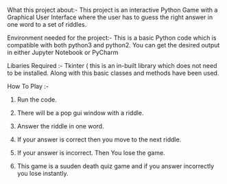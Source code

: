                         
What this project about:- This project is an interactive Python Game with a Graphical User Interface where the user has to guess the right answer in one word to a set of riddles.

Environment needed for the project:- This is a basic Python code which is compatible with both python3 and python2. You can get the desired output in either Jupyter Notebook or PyCharm 

Libaries Required :- Tkinter ( this is an in-built library which does not need to be installed. Along with this basic classes and methods have been used.

How To Play :-

1) Run the code.

2) There will be a pop gui window with a riddle.

3) Answer the riddle in one word.

4) If your answer is correct then you move to the next riddle.

5) If your answer is incorrect. Then You lose the game.

6) This game is a suuden death quiz game and if you answer incorrectly you lose instantly.
